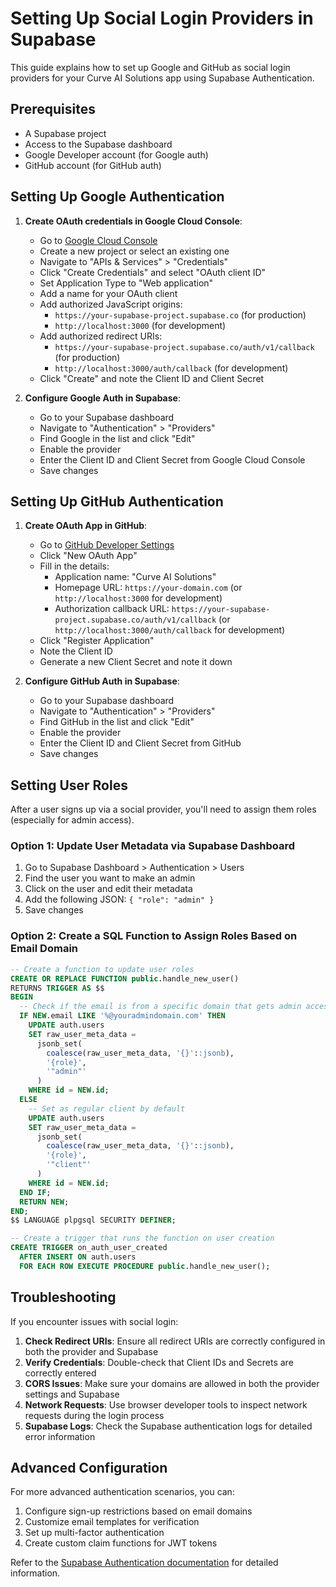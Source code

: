 # Setting Up Social Login Providers in Supabase

This guide explains how to set up Google and GitHub as social login providers for your Curve AI Solutions app using Supabase Authentication.

## Prerequisites

- A Supabase project
- Access to the Supabase dashboard
- Google Developer account (for Google auth)
- GitHub account (for GitHub auth)

## Setting Up Google Authentication

1. **Create OAuth credentials in Google Cloud Console**:

   - Go to [Google Cloud Console](https://console.cloud.google.com/)
   - Create a new project or select an existing one
   - Navigate to "APIs & Services" > "Credentials"
   - Click "Create Credentials" and select "OAuth client ID"
   - Set Application Type to "Web application"
   - Add a name for your OAuth client
   - Add authorized JavaScript origins:
     - `https://your-supabase-project.supabase.co` (for production)
     - `http://localhost:3000` (for development)
   - Add authorized redirect URIs:
     - `https://your-supabase-project.supabase.co/auth/v1/callback` (for production)
     - `http://localhost:3000/auth/callback` (for development)
   - Click "Create" and note the Client ID and Client Secret

2. **Configure Google Auth in Supabase**:

   - Go to your Supabase dashboard
   - Navigate to "Authentication" > "Providers"
   - Find Google in the list and click "Edit"
   - Enable the provider
   - Enter the Client ID and Client Secret from Google Cloud Console
   - Save changes

## Setting Up GitHub Authentication

1. **Create OAuth App in GitHub**:

   - Go to [GitHub Developer Settings](https://github.com/settings/developers)
   - Click "New OAuth App"
   - Fill in the details:
     - Application name: "Curve AI Solutions"
     - Homepage URL: `https://your-domain.com` (or `http://localhost:3000` for development)
     - Authorization callback URL: `https://your-supabase-project.supabase.co/auth/v1/callback` (or `http://localhost:3000/auth/callback` for development)
   - Click "Register Application"
   - Note the Client ID
   - Generate a new Client Secret and note it down

2. **Configure GitHub Auth in Supabase**:

   - Go to your Supabase dashboard
   - Navigate to "Authentication" > "Providers"
   - Find GitHub in the list and click "Edit"
   - Enable the provider
   - Enter the Client ID and Client Secret from GitHub
   - Save changes

## Setting User Roles

After a user signs up via a social provider, you'll need to assign them roles (especially for admin access).

### Option 1: Update User Metadata via Supabase Dashboard

1. Go to Supabase Dashboard > Authentication > Users
2. Find the user you want to make an admin
3. Click on the user and edit their metadata
4. Add the following JSON: `{ "role": "admin" }`
5. Save changes

### Option 2: Create a SQL Function to Assign Roles Based on Email Domain

```sql
-- Create a function to update user roles
CREATE OR REPLACE FUNCTION public.handle_new_user()
RETURNS TRIGGER AS $$
BEGIN
  -- Check if the email is from a specific domain that gets admin access
  IF NEW.email LIKE '%@youradmindomain.com' THEN
    UPDATE auth.users
    SET raw_user_meta_data = 
      jsonb_set(
        coalesce(raw_user_meta_data, '{}'::jsonb),
        '{role}',
        '"admin"'
      )
    WHERE id = NEW.id;
  ELSE
    -- Set as regular client by default
    UPDATE auth.users
    SET raw_user_meta_data = 
      jsonb_set(
        coalesce(raw_user_meta_data, '{}'::jsonb),
        '{role}',
        '"client"'
      )
    WHERE id = NEW.id;
  END IF;
  RETURN NEW;
END;
$$ LANGUAGE plpgsql SECURITY DEFINER;

-- Create a trigger that runs the function on user creation
CREATE TRIGGER on_auth_user_created
  AFTER INSERT ON auth.users
  FOR EACH ROW EXECUTE PROCEDURE public.handle_new_user();
```

## Troubleshooting

If you encounter issues with social login:

1. **Check Redirect URIs**: Ensure all redirect URIs are correctly configured in both the provider and Supabase
2. **Verify Credentials**: Double-check that Client IDs and Secrets are correctly entered
3. **CORS Issues**: Make sure your domains are allowed in both the provider settings and Supabase
4. **Network Requests**: Use browser developer tools to inspect network requests during the login process
5. **Supabase Logs**: Check the Supabase authentication logs for detailed error information

## Advanced Configuration

For more advanced authentication scenarios, you can:

1. Configure sign-up restrictions based on email domains
2. Customize email templates for verification
3. Set up multi-factor authentication
4. Create custom claim functions for JWT tokens

Refer to the [Supabase Authentication documentation](https://supabase.com/docs/guides/auth) for detailed information.